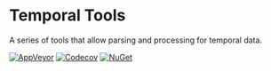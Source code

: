 # Temporal Tools
A series of tools that allow parsing and processing for temporal data.

[![AppVeyor](https://img.shields.io/appveyor/ci/Turnerj/temporaltools.svg)](https://ci.appveyor.com/project/Turnerj/temporaltools)
[![Codecov](https://img.shields.io/codecov/c/github/turnersoftware/temporaltools.svg)](https://codecov.io/gh/TurnerSoftware/TemporalTools)
[![NuGet](https://img.shields.io/nuget/v/TurnerSoftware.TemporalTools.svg)](https://www.nuget.org/packages/TurnerSoftware.TemporalTools/)
